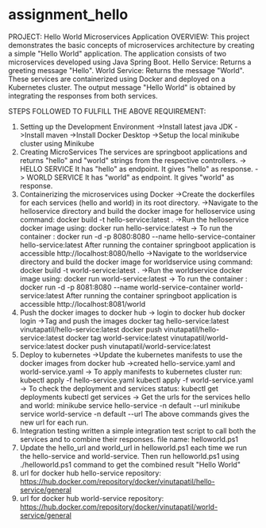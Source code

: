 # assignment_hello
PROJECT: Hello World Microservices Application
OVERVIEW:
This project demonstrates the basic concepts of microservices architecture by creating a simple "Hello World" application. The application consists of two microservices developed using Java Spring Boot.
Hello Service: Returns a greeting message "Hello".
World Service: Returns the message "World".
These services are containerized using Docker and deployed on a Kubernetes cluster. The output message "Hello World" is obtained by integrating the responses from both services.

STEPS FOLLOWED TO FULFILL THE ABOVE REQUIREMENT:
1. Setting up the Development Environment
->Install latest java JDK 
->Install maven
->Install Docker Desktop
->Setup the local minikube cluster using Minikube
2. Creating MicroServices
The services are springboot applications and returns "hello" and "world" strings from the respective controllers.
-> HELLO SERVICE
It has "hello" as endpoint.
It gives "hello" as response.
-> WORLD SERVICE
It has "world" as endpoint.
It gives "world" as response.
3. Containerizing the microservices using Docker
->Create the dockerfiles for each services (hello and world) in its root directory.
->Navigate to the helloservice directory and build the docker image for helloservice using command:
        docker build -t hello-service:latest .
->Run the helloservice docker image using:
        docker run hello-service:latest
-> To run the container :
   docker run -d -p 8080:8080 --name hello-service-container hello-service:latest
After running the container springboot application is accessible http://localhost:8080/hello
->Navigate to the worldservice directory and build the docker image for worldservice using command:
   docker build -t world-service:latest .
->Run the worldservice docker image using:
   docker run world-service:latest
-> To run the container : 
    docker run -d -p 8081:8080 --name world-service-container world-service:latest
After running the container springboot application is accessible http://localhost:8081/world
4. Push the docker images to docker hub
-> login to docker hub
    docker login
->Tag and push the images
    docker tag hello-service:latest vinutapatil/hello-service:latest
    docker push vinutapatil/hello-service:latest
   docker tag world-service:latest vinutapatil/world-service:latest
   docker push vinutapatil/world-service:latest
5. Deploy to kubernetes
->Update the kubernetes manifests to use the docker images from docker hub
->created hello-service.yaml and world-service.yaml
-> To apply manifests to kubernetes cluster run:
   kubectl apply -f hello-service.yaml
   kubectl apply -f world-service.yaml
-> To check the deployment and services status:
   kubectl get deployments
   kubectl get services 
-> Get the urls for the services hello and world:
   minikube service hello-service -n default --url
   minikube service world-service -n default --url 
The above commands gives the new url for each run.
6. Integration testing 
 written a simple integration test script to call both the services and to combine their responses.
 file name: helloworld.ps1
7. Update the hello_url and world_url in helloworld.ps1 each time we run the hello-service and world-service.
    Then run helloworld.ps1 using ./helloworld.ps1 command to get the combined result "Hello World"
8. url for docker hub hello-service repository:
   https://hub.docker.com/repository/docker/vinutapatil/hello-service/general
9. url for docker hub world-service repository:
   https://hub.docker.com/repository/docker/vinutapatil/world-service/general
